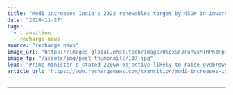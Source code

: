 ```yaml
---
title: "Modi increases India's 2022 renewables target by 45GW in inward investment pitch"
date: "2020-11-27"
tags: 
  - transition
  - recharge news
source: "recharge news"
image_url: "https://images-global.nhst.tech/image/QlpxSFJranVxMTRPKzFpa29ZRFh6MEVqZjFzSUtRZUEwakN2R1hLZXBKVT0=/nhst/binary/35581e6580311631cad80e62934d26d6"
image_fp: "/assets/img/post_thumbnails/137.jpg"
lead: "Prime minister's stated 220GW objective likely to raise eyebrows as critics say that current 175GW goal will not be met by deadline"
article_url: "https://www.rechargenews.com/transition/modi-increases-indias-2022-renewables-target-by-45gw-in-inward-investment-pitch/2-1-920501"
---
```


---
